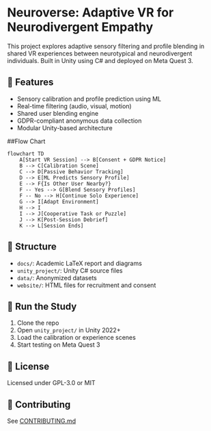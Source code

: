 # Neuroverse: Adaptive VR for Neurodivergent Empathy

This project explores adaptive sensory filtering and profile blending in shared VR experiences between neurotypical and neurodivergent individuals. Built in Unity using C# and deployed on Meta Quest 3.

## 🧠 Features

- Sensory calibration and profile prediction using ML
- Real-time filtering (audio, visual, motion)
- Shared user blending engine
- GDPR-compliant anonymous data collection
- Modular Unity-based architecture

##Flow Chart


```mermaid
flowchart TD
    A[Start VR Session] --> B[Consent + GDPR Notice]
    B --> C[Calibration Scene]
    C --> D[Passive Behavior Tracking]
    D --> E[ML Predicts Sensory Profile]
    E --> F{Is Other User Nearby?}
    F -- Yes --> G[Blend Sensory Profiles]
    F -- No --> H[Continue Solo Experience]
    G --> I[Adapt Environment]
    H --> I
    I --> J[Cooperative Task or Puzzle]
    J --> K[Post-Session Debrief]
    K --> L[Session Ends]
```

  

## 📂 Structure

- `docs/`: Academic LaTeX report and diagrams
- `unity_project/`: Unity C# source files
- `data/`: Anonymized datasets
- `website/`: HTML files for recruitment and consent

## 🧪 Run the Study

1. Clone the repo
2. Open `unity_project/` in Unity 2022+
3. Load the calibration or experience scenes
4. Start testing on Meta Quest 3

## 📜 License

Licensed under GPL-3.0 or MIT

## 👥 Contributing

See [CONTRIBUTING.md](CONTRIBUTING.md)
